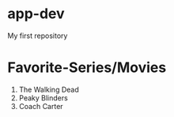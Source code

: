 # app-dev
My first repository

# Favorite-Series/Movies

1. The Walking Dead
2. Peaky Blinders
3. Coach Carter
